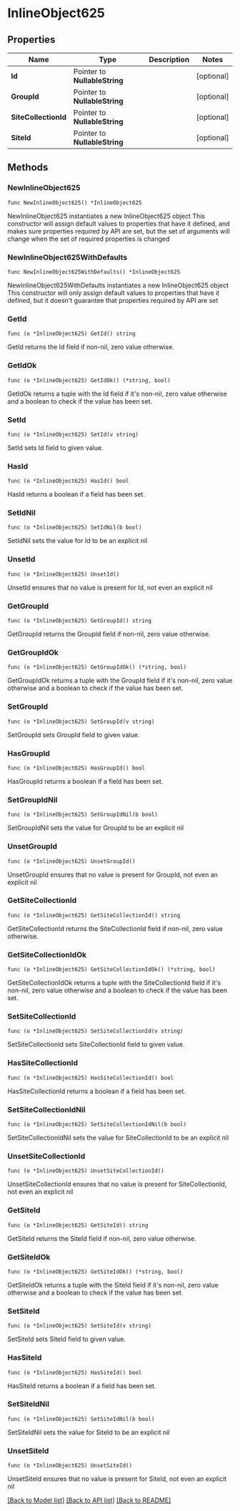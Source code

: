 # InlineObject625

## Properties

Name | Type | Description | Notes
------------ | ------------- | ------------- | -------------
**Id** | Pointer to **NullableString** |  | [optional] 
**GroupId** | Pointer to **NullableString** |  | [optional] 
**SiteCollectionId** | Pointer to **NullableString** |  | [optional] 
**SiteId** | Pointer to **NullableString** |  | [optional] 

## Methods

### NewInlineObject625

`func NewInlineObject625() *InlineObject625`

NewInlineObject625 instantiates a new InlineObject625 object
This constructor will assign default values to properties that have it defined,
and makes sure properties required by API are set, but the set of arguments
will change when the set of required properties is changed

### NewInlineObject625WithDefaults

`func NewInlineObject625WithDefaults() *InlineObject625`

NewInlineObject625WithDefaults instantiates a new InlineObject625 object
This constructor will only assign default values to properties that have it defined,
but it doesn't guarantee that properties required by API are set

### GetId

`func (o *InlineObject625) GetId() string`

GetId returns the Id field if non-nil, zero value otherwise.

### GetIdOk

`func (o *InlineObject625) GetIdOk() (*string, bool)`

GetIdOk returns a tuple with the Id field if it's non-nil, zero value otherwise
and a boolean to check if the value has been set.

### SetId

`func (o *InlineObject625) SetId(v string)`

SetId sets Id field to given value.

### HasId

`func (o *InlineObject625) HasId() bool`

HasId returns a boolean if a field has been set.

### SetIdNil

`func (o *InlineObject625) SetIdNil(b bool)`

 SetIdNil sets the value for Id to be an explicit nil

### UnsetId
`func (o *InlineObject625) UnsetId()`

UnsetId ensures that no value is present for Id, not even an explicit nil
### GetGroupId

`func (o *InlineObject625) GetGroupId() string`

GetGroupId returns the GroupId field if non-nil, zero value otherwise.

### GetGroupIdOk

`func (o *InlineObject625) GetGroupIdOk() (*string, bool)`

GetGroupIdOk returns a tuple with the GroupId field if it's non-nil, zero value otherwise
and a boolean to check if the value has been set.

### SetGroupId

`func (o *InlineObject625) SetGroupId(v string)`

SetGroupId sets GroupId field to given value.

### HasGroupId

`func (o *InlineObject625) HasGroupId() bool`

HasGroupId returns a boolean if a field has been set.

### SetGroupIdNil

`func (o *InlineObject625) SetGroupIdNil(b bool)`

 SetGroupIdNil sets the value for GroupId to be an explicit nil

### UnsetGroupId
`func (o *InlineObject625) UnsetGroupId()`

UnsetGroupId ensures that no value is present for GroupId, not even an explicit nil
### GetSiteCollectionId

`func (o *InlineObject625) GetSiteCollectionId() string`

GetSiteCollectionId returns the SiteCollectionId field if non-nil, zero value otherwise.

### GetSiteCollectionIdOk

`func (o *InlineObject625) GetSiteCollectionIdOk() (*string, bool)`

GetSiteCollectionIdOk returns a tuple with the SiteCollectionId field if it's non-nil, zero value otherwise
and a boolean to check if the value has been set.

### SetSiteCollectionId

`func (o *InlineObject625) SetSiteCollectionId(v string)`

SetSiteCollectionId sets SiteCollectionId field to given value.

### HasSiteCollectionId

`func (o *InlineObject625) HasSiteCollectionId() bool`

HasSiteCollectionId returns a boolean if a field has been set.

### SetSiteCollectionIdNil

`func (o *InlineObject625) SetSiteCollectionIdNil(b bool)`

 SetSiteCollectionIdNil sets the value for SiteCollectionId to be an explicit nil

### UnsetSiteCollectionId
`func (o *InlineObject625) UnsetSiteCollectionId()`

UnsetSiteCollectionId ensures that no value is present for SiteCollectionId, not even an explicit nil
### GetSiteId

`func (o *InlineObject625) GetSiteId() string`

GetSiteId returns the SiteId field if non-nil, zero value otherwise.

### GetSiteIdOk

`func (o *InlineObject625) GetSiteIdOk() (*string, bool)`

GetSiteIdOk returns a tuple with the SiteId field if it's non-nil, zero value otherwise
and a boolean to check if the value has been set.

### SetSiteId

`func (o *InlineObject625) SetSiteId(v string)`

SetSiteId sets SiteId field to given value.

### HasSiteId

`func (o *InlineObject625) HasSiteId() bool`

HasSiteId returns a boolean if a field has been set.

### SetSiteIdNil

`func (o *InlineObject625) SetSiteIdNil(b bool)`

 SetSiteIdNil sets the value for SiteId to be an explicit nil

### UnsetSiteId
`func (o *InlineObject625) UnsetSiteId()`

UnsetSiteId ensures that no value is present for SiteId, not even an explicit nil

[[Back to Model list]](../README.md#documentation-for-models) [[Back to API list]](../README.md#documentation-for-api-endpoints) [[Back to README]](../README.md)


